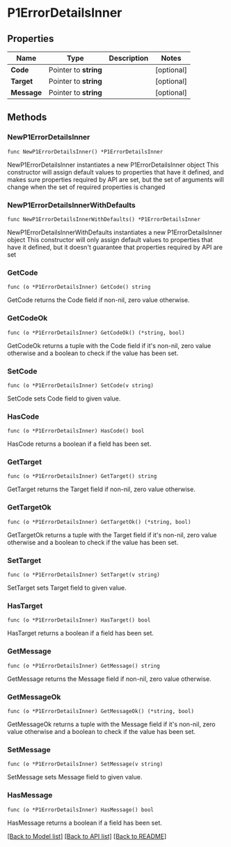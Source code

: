 # P1ErrorDetailsInner

## Properties

Name | Type | Description | Notes
------------ | ------------- | ------------- | -------------
**Code** | Pointer to **string** |  | [optional] 
**Target** | Pointer to **string** |  | [optional] 
**Message** | Pointer to **string** |  | [optional] 

## Methods

### NewP1ErrorDetailsInner

`func NewP1ErrorDetailsInner() *P1ErrorDetailsInner`

NewP1ErrorDetailsInner instantiates a new P1ErrorDetailsInner object
This constructor will assign default values to properties that have it defined,
and makes sure properties required by API are set, but the set of arguments
will change when the set of required properties is changed

### NewP1ErrorDetailsInnerWithDefaults

`func NewP1ErrorDetailsInnerWithDefaults() *P1ErrorDetailsInner`

NewP1ErrorDetailsInnerWithDefaults instantiates a new P1ErrorDetailsInner object
This constructor will only assign default values to properties that have it defined,
but it doesn't guarantee that properties required by API are set

### GetCode

`func (o *P1ErrorDetailsInner) GetCode() string`

GetCode returns the Code field if non-nil, zero value otherwise.

### GetCodeOk

`func (o *P1ErrorDetailsInner) GetCodeOk() (*string, bool)`

GetCodeOk returns a tuple with the Code field if it's non-nil, zero value otherwise
and a boolean to check if the value has been set.

### SetCode

`func (o *P1ErrorDetailsInner) SetCode(v string)`

SetCode sets Code field to given value.

### HasCode

`func (o *P1ErrorDetailsInner) HasCode() bool`

HasCode returns a boolean if a field has been set.

### GetTarget

`func (o *P1ErrorDetailsInner) GetTarget() string`

GetTarget returns the Target field if non-nil, zero value otherwise.

### GetTargetOk

`func (o *P1ErrorDetailsInner) GetTargetOk() (*string, bool)`

GetTargetOk returns a tuple with the Target field if it's non-nil, zero value otherwise
and a boolean to check if the value has been set.

### SetTarget

`func (o *P1ErrorDetailsInner) SetTarget(v string)`

SetTarget sets Target field to given value.

### HasTarget

`func (o *P1ErrorDetailsInner) HasTarget() bool`

HasTarget returns a boolean if a field has been set.

### GetMessage

`func (o *P1ErrorDetailsInner) GetMessage() string`

GetMessage returns the Message field if non-nil, zero value otherwise.

### GetMessageOk

`func (o *P1ErrorDetailsInner) GetMessageOk() (*string, bool)`

GetMessageOk returns a tuple with the Message field if it's non-nil, zero value otherwise
and a boolean to check if the value has been set.

### SetMessage

`func (o *P1ErrorDetailsInner) SetMessage(v string)`

SetMessage sets Message field to given value.

### HasMessage

`func (o *P1ErrorDetailsInner) HasMessage() bool`

HasMessage returns a boolean if a field has been set.


[[Back to Model list]](../README.md#documentation-for-models) [[Back to API list]](../README.md#documentation-for-api-endpoints) [[Back to README]](../README.md)



